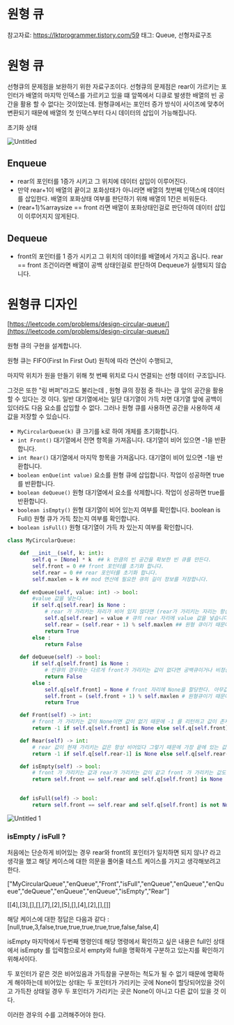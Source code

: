 # 원형 큐

참고자료: https://lktprogrammer.tistory.com/59
태그: Queue, 선형자료구조

# 원형 큐

선형큐의 문제점을 보완하기 위한 자료구조이다. 선형큐의 문제점은 rear이 가르키는 포인터가 배열의 마지막 인덱스를 가르키고 있을 떄 앞쪽에서 디큐로 발생한 배열의 빈 공간을 활용 할 수 없다는 것이었는데. 원형큐에서는 포인터 증가 방식이 사이즈에 맞추어 변환되기 때문에 배열의 첫 인덱스부터 다시 데이터의 삽입이 가능해집니다.

초기화 상태

![Untitled](https://user-images.githubusercontent.com/42714724/112713627-8f88e580-8f19-11eb-97f3-12610c9a5155.png)



## Enqueue

- rear의 포인터를 1증가 시키고 그 위치에 데이터 삽입이 이루어진다.
- 만약 rear+1이 배열의 끝이고 포화상태가 아니라면 배열의 첫번째 인덱스에 데이터를 삽입한다. 배열의 포화상태 여부를 판단하기 위해 배열의 1칸은 비워둔다.
- (rear+1)%arraysize == front 라면 배열이 포화상태인걸로 판단하여 데이터 삽입이 이루어지지 않게된다.

## Dequeue

- front의 포인터를 1 증가 시키고 그 위치의 데이터를 배열에서 가지고 옵니다. rear == front 조건이라면 배열이 공백 상태인걸로 판단하여 Dequeue가 실행되지 않습니다.

# 원형큐 디자인

[https://leetcode.com/problems/design-circular-queue/](https://leetcode.com/problems/design-circular-queue/)

원형 큐의 구현을 설계합니다. 

원형 큐는 FIFO(First In First Out) 원칙에 따라 연산이 수행되고,

마지막 위치가 원을 만들기 위해 첫 번째 위치로 다시 연결되는 선형 데이터 구조입니다. 

그것은 또한 "링 버퍼"라고도 불리는데 , 원형 큐의 장점 중 하나는 큐 앞의 공간을 활용할 수 있다는 것 이다. 일반 대기열에서는 일단 대기열이 가득 차면 대기열 앞에 공백이 있더라도 다음 요소를 삽입할 수 없다. 그러나 원형 큐를 사용하면 공간을 사용하여 새 값을 저장할 수 있습니다.

- `MyCircularQueue(k)` 큐 크기를 k로 하여 개체를 초기화합니다.
- `int Front()` 대기열에서 전면 항목을 가져옵니다. 대기열이 비어 있으면 -1을 반환합니다.
- `int Rear()` 대기열에서 마지막 항목을 가져옵니다. 대기열이 비어 있으면 -1을 반환합니다.
- `boolean enQue(int value)` 요소를 원형 큐에 삽입합니다. 작업이 성공하면 true를 반환합니다.
- `boolean deQueue()` 원형 대기열에서 요소를 삭제합니다. 작업이 성공하면 true를 반환합니다.
- `boolean isEmpty()` 원형 대기열이 비어 있는지 여부를 확인합니다. boolean is Full() 원형 큐가 가득 찼는지 여부를 확인합니다.
- `boolean isFull()` 원형 대기열이 가득 차 있는지 여부를 확인합니다.

```python
class MyCircularQueue:

    def __init__(self, k: int):
        self.q = [None] * k  ## k 만큼의 빈 공간을 확보한 빈 큐를 만든다.
        self.front = 0 ## front 포인터를 초기화 합니다.
        self.rear = 0 ## rear 포인터를 초기화 합니다.
        self.maxlen = k ## mod 연산에 필요한 큐의 길이 정보를 저장합니다.
        
    def enQueue(self, value: int) -> bool:
        #value 값을 넣는다.
        if self.q[self.rear] is None : 
            # rear 가 가리키는 자리가 비어 있지 않다면 (rear가 가리키는 자리는 항상 None이어야 한다, 한자리를 남겨 놓아야 하기 때문) False 를 리턴한다 . 큐가 꽉차있거나 비정상적인 상태이기 때문이다.
            self.q[self.rear] = value # 큐의 rear 자리에 value 값을 넣습니다.
            self.rear = (self.rear + 1) % self.maxlen ## 원형 큐이기 때문에 mod 연산을 이용한다.
            return True
        else :
            return False
        
    def deQueue(self) -> bool:
        if self.q[self.front] is None :
            # 인큐의 경우와는 다르게 front가 가리키는 값이 없다면 공백큐이거나 비정상적이라는 상황이기 때문에 False 를 리턴한다.
            return False 
        else :
            self.q[self.front] = None # front 자리에 None을 할당한다. 아무값도 없다는것을 알려주어야한다. 다른값이 들어와도 된다는 일종의 시그널같은 것 
            self.front = (self.front + 1) % self.maxlen # 원형큐이기 때문에 가리키는 부분에 대한 mod 연산을 한다.
            return True

    def Front(self) -> int:
        # front 가 가리키는 값이 None이면 값이 없기 때문에 -1 를 리턴하고 값이 존재하면 front가 가리키는 값을 리턴
        return -1 if self.q[self.front] is None else self.q[self.front]

    def Rear(self) -> int:
        # rear 값이 현재 가리키는 값은 항상 비어있다 그렇기 때문에 가장 끝에 있는 값을 리턴하기 위해 -1한 값을 리턴
        return -1 if self.q[self.rear-1] is None else self.q[self.rear-1]

    def isEmpty(self) -> bool:
        # front 가 가리키는 값과 rear가 가리키는 값이 같고 front 가 가리키는 값도 None이어야 한다.
        return self.front == self.rear and self.q[self.front] is None
        

    def isFull(self) -> bool:
        return self.front == self.rear and self.q[self.front] is not None
```

![Untitled 1](https://user-images.githubusercontent.com/42714724/112713636-99124d80-8f19-11eb-9459-1b889e734ab4.png)


### isEmpty / isFull ?

처음에는 단순하게 비어있는 경우 rear와 front의 포인터가 일치하면 되지 않나? 라고 생각을 했고 해당 케이스에 대한 의문을 풀어줄 테스트 케이스를 가지고 생각해보려고 한다.

["MyCircularQueue","enQueue","Front","isFull","enQueue","enQueue","enQueue","deQueue","enQueue","enQueue","isEmpty","Rear"]

[[4],[3],[],[],[7],[2],[5],[],[4],[2],[],[]]

해당 케이스에 대한 정답은 다음과 같다 :
[null,true,3,false,true,true,true,true,true,false,false,4]

isEmpty 마지막에서 두번째 명령인데 해당 명령에서 확인하고 싶은 내용은 full인 상태에서 isEmpty 를 입력함으로서 empty와 full을 명확하게 구분하고 있는지를 확인하기 위해서이다.

두 포인터가 같은 것은 비어있음과 가득참을 구분하는 척도가 될 수 없기 때문에 명확하게 해야하는데 비어있는 상태는 두 포인터가 가리키는 곳에 None이 할당되어있을 것이고 가득찬 상태일 경우 두 포인터가 가리키는 곳은 None이 아니고 다른 값이 있을 것 이다. 

이러한 경우의 수를 고려해주어야 한다.
